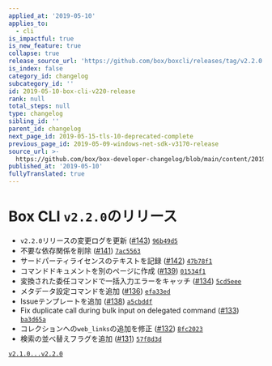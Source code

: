 ```yaml
---
applied_at: '2019-05-10'
applies_to:
  - cli
is_impactful: true
is_new_feature: true
collapse: true
release_source_url: 'https://github.com/box/boxcli/releases/tag/v2.2.0'
is_index: false
category_id: changelog
subcategory_id: ''
id: 2019-05-10-box-cli-v220-release
rank: null
total_steps: null
type: changelog
sibling_id: ''
parent_id: changelog
next_page_id: 2019-05-15-tls-10-deprecated-complete
previous_page_id: 2019-05-09-windows-net-sdk-v3170-release
source_url: >-
  https://github.com/box/box-developer-changelog/blob/main/content/2019/05-10-box-cli-v220-release.md
published_at: '2019-05-10'
fullyTranslated: true
---
```

# Box CLI `v2.2.0`のリリース

* `v2.2.0`リリースの変更ログを更新 ([#143](https://github.com/box/boxcli/pull/143)) [`96b49d5`](https://github.com/box/boxcli/commit/96b49d5)
* 不要な依存関係を削除 ([#141](https://github.com/box/boxcli/pull/141)) [`7ac5563`](https://github.com/box/boxcli/commit/7ac5563)
* サードパーティライセンスのテキストを記録 ([#142](https://github.com/box/boxcli/pull/142)) [`47b78f1`](https://github.com/box/boxcli/commit/47b78f1)
* コマンドドキュメントを別のページに作成 ([#139](https://github.com/box/boxcli/pull/139)) [`01534f1`](https://github.com/box/boxcli/commit/01534f1)
* 変換された委任コマンドで一括入力エラーをキャッチ ([#134](https://github.com/box/boxcli/pull/134)) [`5cd5eee`](https://github.com/box/boxcli/commit/5cd5eee)
* メタデータ設定コマンドを追加 ([#136](https://github.com/box/boxcli/pull/136)) [`efa33ed`](https://github.com/box/boxcli/commit/efa33ed)
* Issueテンプレートを追加 ([#138](https://github.com/box/boxcli/pull/138)) [`a5cbddf`](https://github.com/box/boxcli/commit/a5cbddf)
* Fix duplicate call during bulk input on delegated command ([#133](https://github.com/box/boxcli/pull/133)) [`ba3d65a`](https://github.com/box/boxcli/commit/ba3d65a)
* コレクションへの`web_links`の追加を修正 ([#132](https://github.com/box/boxcli/pull/132)) [`8fc2023`](https://github.com/box/boxcli/commit/8fc2023)
* 検索の並べ替えフラグを追加 ([#131](https://github.com/box/boxcli/pull/131)) [`57f8d3d`](https://github.com/box/boxcli/commit/57f8d3d)

[`v2.1.0...v2.2.0`](https://github.com/box/boxcli/compare/`v2.1.0...v2.2.0`)
